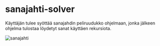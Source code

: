 # sanajahti-solver

Käyttäjän tulee syöttää sanajahdin peliruudukko ohjelmaan, jonka jälkeen ohjelma tulostaa löydetyt sanat käyttäen rekursiota.

![sanajahti](https://image.winudf.com/v2/image1/dHIuY29tLmZ1Z28ua2VsaW1lYXZpMi5maV9zY3JlZW5fMV8xNTY3MDE1OTQxXzAyNA/screen-1.jpg?fakeurl=1&type=.jpg)

